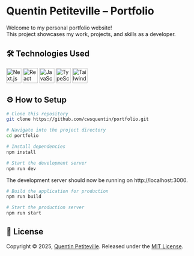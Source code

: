# Quentin Petiteville – Portfolio

Welcome to my personal portfolio website!  
This project showcases my work, projects, and skills as a developer.


## 🛠️ Technologies Used

<p align="left">
  <img src="https://cdn.jsdelivr.net/gh/devicons/devicon/icons/nextjs/nextjs-original.svg" alt="Next.js" width="40" height="40"/>
  <img src="https://cdn.jsdelivr.net/gh/devicons/devicon/icons/react/react-original.svg" alt="React" width="40" height="40"/>
  <img src="https://cdn.jsdelivr.net/gh/devicons/devicon/icons/javascript/javascript-original.svg" alt="JavaScript" width="40" height="40"/>
  <img src="https://cdn.jsdelivr.net/gh/devicons/devicon/icons/typescript/typescript-original.svg" alt="TypeScript" width="40" height="40"/>
  <img src="https://cdn.simpleicons.org/tailwindcss" alt="Tailwind CSS" width="40" height="40"/>
</p>


## ⚙️ How to Setup

```bash
# Clone this repository
git clone https://github.com/cwsquentin/portfolio.git

# Navigate into the project directory
cd portfolio

# Install dependencies
npm install

# Start the development server
npm run dev
```
The development server should now be running on http://localhost:3000.

```bash
# Build the application for production
npm run build

# Start the production server
npm run start
```
## 📄 License

Copyright © 2025, [Quentin Petiteville](https://github.com/cwsquentin). Released under the [MIT License](LICENSE).
